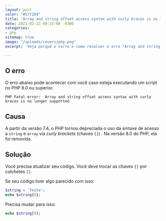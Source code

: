 ```yaml
---
layout: post
color: "#5772D4"
title: 'Array and string offset access syntax with curly braces is no longer supported'
date: 2021-02-23 09:15:00 -0300
categories:
- php
sitemap: true
image: "/uploads/covers/php.png"
excerpt: 'Veja porquê o corre e como resolver o erro "Array and string offset access syntax with curly braces is no longer supported" no PHP 8'

---
```

## O erro

O erro abaixo pode acontecer com você caso esteja executando um script no PHP 8.0 ou superior.

```text
PHP Fatal error:  Array and string offset access syntax with curly braces is no longer supported
```

## Causa

A partir da versão 7.4, o PHP tornou depreciada o uso da sintaxe de acesso a `string` e `array` via _curly brackets_ (chaves `{}`) . Na versão 8.0 do PHP, ela foi removida.

## Solução

Você precisa atualizar seu código. Você deve trocar as chaves `{}` por colchetes `[]`. 

Se seu código tiver algo parecido com isso:

```php
$string = 'Teste';
echo $string{0};
```

Precisa mudar para isso:

```php
echo $string[0];
```